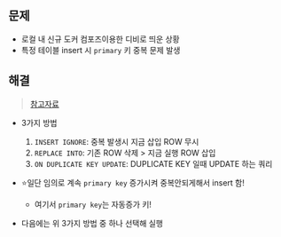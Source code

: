 ## 문제
- 로컬 내 신규 도커 컴포즈이용한 디비로 띄운 상황
- 특정 테이블 insert 시 `primary` 키 중복 문제 발생

## 해결
> [참고자료](https://til.songyunseop.com/mysql/some_case_insert_with_duplicated_key.html)
- 3가지 방법
  1. `INSERT IGNORE`: 중복 발생시 지금 삽입 ROW 무시
  2. `REPLACE INTO`: 기존 ROW 삭제 > 지금 실행 ROW 삽입
  3. `ON DUPLICATE KEY UPDATE`: DUPLICATE KEY 일때 UPDATE 하는 쿼리

- ⭐일단 임의로 계속 `primary key` 증가시켜 중복안되게해서 insert 함!
  - 여기서 `primary key`는 자동증가 키!
- 다음에는 위 3가지 방법 중 하나 선택해 실행
